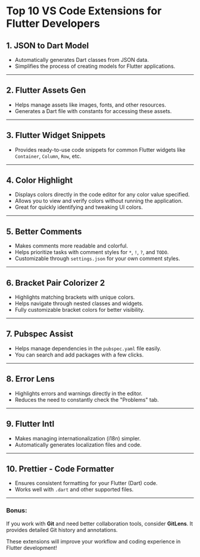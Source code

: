 # Top 10 VS Code Extensions for Flutter Developers

## 1. **JSON to Dart Model**
- Automatically generates Dart classes from JSON data.
- Simplifies the process of creating models for Flutter applications.

---

## 2. **Flutter Assets Gen**
- Helps manage assets like images, fonts, and other resources.
- Generates a Dart file with constants for accessing these assets.

---

## 3. **Flutter Widget Snippets**
- Provides ready-to-use code snippets for common Flutter widgets like `Container`, `Column`, `Row`, etc.

---

## 4. **Color Highlight**
- Displays colors directly in the code editor for any color value specified.
- Allows you to view and verify colors without running the application.
- Great for quickly identifying and tweaking UI colors.

---

## 5. **Better Comments**
- Makes comments more readable and colorful.
- Helps prioritize tasks with comment styles for `*`, `!`, `?`, and `TODO`.
- Customizable through `settings.json` for your own comment styles.

---

## 6. **Bracket Pair Colorizer 2**
- Highlights matching brackets with unique colors.
- Helps navigate through nested classes and widgets.
- Fully customizable bracket colors for better visibility.

---

## 7. **Pubspec Assist**
- Helps manage dependencies in the `pubspec.yaml` file easily.
- You can search and add packages with a few clicks.

---

## 8. **Error Lens**
- Highlights errors and warnings directly in the editor.
- Reduces the need to constantly check the "Problems" tab.

---

## 9. **Flutter Intl**
- Makes managing internationalization (i18n) simpler.
- Automatically generates localization files and code.

---

## 10. **Prettier - Code Formatter**
- Ensures consistent formatting for your Flutter (Dart) code.
- Works well with `.dart` and other supported files.

---

### Bonus:
If you work with **Git** and need better collaboration tools, consider **GitLens**. It provides detailed Git history and annotations.

These extensions will improve your workflow and coding experience in Flutter development!
